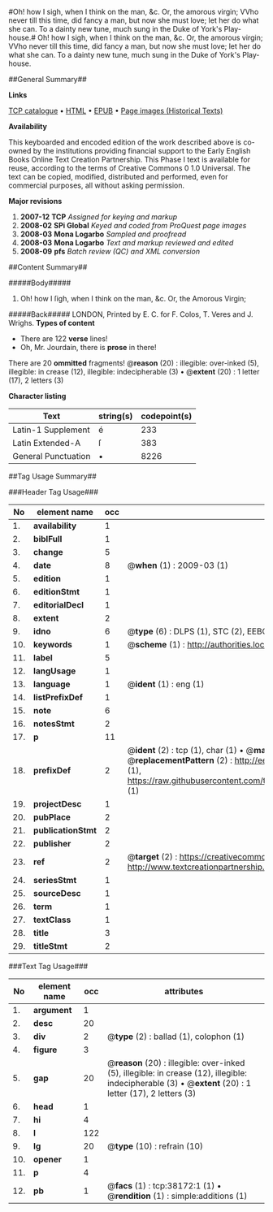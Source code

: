 #Oh! how I sigh, when I think on the man, &c. Or, the amorous virgin; VVho never till this time, did fancy a man, but now she must love; let her do what she can. To a dainty new tune, much sung in the Duke of York's Play-house.#
Oh! how I sigh, when I think on the man, &c. Or, the amorous virgin; VVho never till this time, did fancy a man, but now she must love; let her do what she can. To a dainty new tune, much sung in the Duke of York's Play-house.

##General Summary##

**Links**

[TCP catalogue](http://www.ota.ox.ac.uk/tcp/)  • 
[HTML](http://tei.it.ox.ac.uk/tcp/Texts-HTML/free/A53/A53248.html)  • 
[EPUB](http://tei.it.ox.ac.uk/tcp/Texts-EPUB/free/A53/A53248.epub) • 
[Page images (Historical Texts)](https://data.historicaltexts.jisc.ac.uk/view?pubId=eebo-99833694e&pageId=eebo-99833694e-38172-1)

**Availability**

This keyboarded and encoded edition of the
	       work described above is co-owned by the institutions
	       providing financial support to the Early English Books
	       Online Text Creation Partnership. This Phase I text is
	       available for reuse, according to the terms of Creative
	       Commons 0 1.0 Universal. The text can be copied,
	       modified, distributed and performed, even for
	       commercial purposes, all without asking permission.

**Major revisions**

1. __2007-12__ __TCP__ *Assigned for keying and markup*
1. __2008-02__ __SPi Global__ *Keyed and coded from ProQuest page images*
1. __2008-03__ __Mona Logarbo__ *Sampled and proofread*
1. __2008-03__ __Mona Logarbo__ *Text and markup reviewed and edited*
1. __2008-09__ __pfs__ *Batch review (QC) and XML conversion*

##Content Summary##

#####Body#####

1. Oh! how I ſigh, when I think on the man, &c. Or, the Amorous Virgin;

#####Back#####
LONDON, Printed by E. C. for F. Colos, T. Veres and J. Wrighs.
**Types of content**

  * There are 122 **verse** lines!
  * Oh, Mr. Jourdain, there is **prose** in there!

There are 20 **ommitted** fragments! 
 @__reason__ (20) : illegible: over-inked (5), illegible: in crease (12), illegible: indecipherable (3)  •  @__extent__ (20) : 1 letter (17), 2 letters (3)

**Character listing**


|Text|string(s)|codepoint(s)|
|---|---|---|
|Latin-1 Supplement|é|233|
|Latin Extended-A|ſ|383|
|General Punctuation|•|8226|

##Tag Usage Summary##

###Header Tag Usage###

|No|element name|occ|attributes|
|---|---|---|---|
|1.|__availability__|1||
|2.|__biblFull__|1||
|3.|__change__|5||
|4.|__date__|8| @__when__ (1) : 2009-03 (1)|
|5.|__edition__|1||
|6.|__editionStmt__|1||
|7.|__editorialDecl__|1||
|8.|__extent__|2||
|9.|__idno__|6| @__type__ (6) : DLPS (1), STC (2), EEBO-CITATION (1), PROQUEST (1), VID (1)|
|10.|__keywords__|1| @__scheme__ (1) : http://authorities.loc.gov/ (1)|
|11.|__label__|5||
|12.|__langUsage__|1||
|13.|__language__|1| @__ident__ (1) : eng (1)|
|14.|__listPrefixDef__|1||
|15.|__note__|6||
|16.|__notesStmt__|2||
|17.|__p__|11||
|18.|__prefixDef__|2| @__ident__ (2) : tcp (1), char (1)  •  @__matchPattern__ (2) : ([0-9\-]+):([0-9IVX]+) (1), (.+) (1)  •  @__replacementPattern__ (2) : http://eebo.chadwyck.com/downloadtiff?vid=$1&page=$2 (1), https://raw.githubusercontent.com/textcreationpartnership/Texts/master/tcpchars.xml#$1 (1)|
|19.|__projectDesc__|1||
|20.|__pubPlace__|2||
|21.|__publicationStmt__|2||
|22.|__publisher__|2||
|23.|__ref__|2| @__target__ (2) : https://creativecommons.org/publicdomain/zero/1.0/ (1), http://www.textcreationpartnership.org/docs/. (1)|
|24.|__seriesStmt__|1||
|25.|__sourceDesc__|1||
|26.|__term__|1||
|27.|__textClass__|1||
|28.|__title__|3||
|29.|__titleStmt__|2||


###Text Tag Usage###

|No|element name|occ|attributes|
|---|---|---|---|
|1.|__argument__|1||
|2.|__desc__|20||
|3.|__div__|2| @__type__ (2) : ballad (1), colophon (1)|
|4.|__figure__|3||
|5.|__gap__|20| @__reason__ (20) : illegible: over-inked (5), illegible: in crease (12), illegible: indecipherable (3)  •  @__extent__ (20) : 1 letter (17), 2 letters (3)|
|6.|__head__|1||
|7.|__hi__|4||
|8.|__l__|122||
|9.|__lg__|20| @__type__ (10) : refrain (10)|
|10.|__opener__|1||
|11.|__p__|4||
|12.|__pb__|1| @__facs__ (1) : tcp:38172:1 (1)  •  @__rendition__ (1) : simple:additions (1)|
